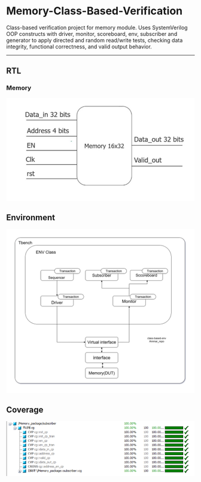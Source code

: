 # Memory-Class-Based-Verification
Class-based verification project for memory module. Uses SystemVerilog OOP constructs with driver, monitor, scoreboard, env, subscriber and generator to apply directed and random read/write tests, checking data integrity, functional correctness, and valid output behavior.

---

## RTL
### Memory 

![Memory](pics/Memory.jpg)

## Environment

![Environment](pics/clenv2.drawio.png)

## Coverage 

![Coverage_Report](pics/coverage.PNG)

